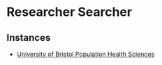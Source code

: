 # Researcher Searcher

## Instances

- [University of Bristol Population Health Sciences](https://rs-phs.mrcieu.ac.uk/)
